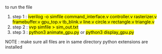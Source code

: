 
to run the file 
1. step 1 : <mark> iverilog -o simfile command_interface.v controller.v rasterizer.v framebuffer.v gpu_top.v tb_blink.v line.v circle.v rectangle.v triangle.v </mark>
2. step 2 : <mark> vvp simfile > sim_out.txt </mark>
3. step 3 : <mark>python3 animate_gpu.py</mark>  or  <mark>python3 display_gpu.py</mark>

NOTE : make sure all files are in same directory python extensions are installed
  
